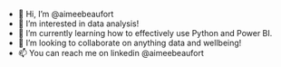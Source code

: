 - 👋 Hi, I’m @aimeebeaufort
- 👀 I’m interested in data analysis!
- 🌱 I’m currently learning how to effectively use Python and Power BI.
- 💞️ I’m looking to collaborate on anything data and wellbeing!
- 📫 You can reach me on linkedin @aimeebeaufort

<!---
aimeebeaufort/aimeebeaufort is a ✨ special ✨ repository because its `README.md` (this file) appears on your GitHub profile.
You can click the Preview link to take a look at your changes.
--->
